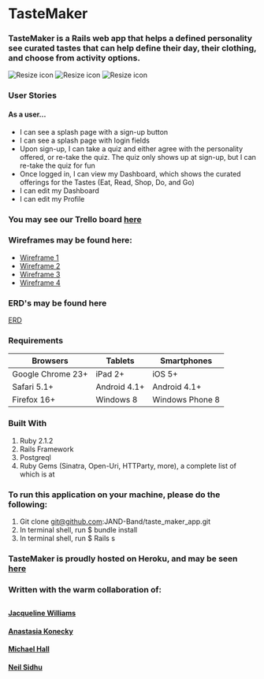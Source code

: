 # TasteMaker

### TasteMaker is a Rails web app that helps a defined personality see curated tastes that can help define their day, their clothing, and choose from activity options.

![Resize icon][1]
![Resize icon][2]
![Resize icon][3]


[1]: http://i.imgur.com/JpA7r3k.png "Login/Sign-Up"
[2]: http://i.imgur.com/M7NINZe.png "Sign-Up"
[3]: http://i.imgur.com/O2lPPJo.png "Quiz 1"

### User Stories
#### As a user...
* I can see a splash page with a sign-up button
* I can see a splash page with login fields
* Upon sign-up, I can take a quiz and either agree with the personality offered, or re-take the quiz.  The quiz only shows up at sign-up, but I can re-take the quiz for fun
* Once logged in, I can view my Dashboard, which shows the curated offerings for the Tastes (Eat, Read, Shop, Do, and Go)
* I can edit my Dashboard
* I can edit my Profile

### You may see our Trello board [here](https://trello.com/b/ezGx8HJS/taste-maker)

### Wireframes may be found here:

* [Wireframe 1](http://i.imgur.com/d6aQEEw.png)
* [Wireframe 2](http://i.imgur.com/aG6xa0S.png)
* [Wireframe 3](http://i.imgur.com/LfIFFO5.png)
* [Wireframe 4](http://i.imgur.com/ErYtRGP.png)

### ERD's may be found here

[ERD](https://www.dropbox.com/s/woz8ewct9lwzlu7/taste_maker_erd.pdf?dl=0)



### Requirements

Browsers     | Tablets       | Smartphones
------------ | ------------- | ------------
Google Chrome 23+ | iPad 2+  | iOS 5+
Safari 5.1+ | Android 4.1+  | Android 4.1+
Firefox 16+ | Windows 8  | Windows Phone 8

### Built With

1.  Ruby 2.1.2
2.  Rails Framework
3.  Postgreql
4.  Ruby Gems (Sinatra, Open-Uri, HTTParty, more),
    a complete list of which is at [](https://github.com/JAND-Band/taste_maker_app/blob/master/Gemfile)

### To run this application on your machine, please do the following:

1.  Git clone git@github.com:JAND-Band/taste_maker_app.git
2.  In terminal shell, run $ bundle install
3.  In terminal shell, run $ Rails s

### TasteMaker is proudly hosted on Heroku, and may be seen [here](http://rocky-shelf-7696.herokuapp.com/login)



### Written with the warm collaboration of:
##
#### [Jacqueline Williams](http://www.linkedin.com/in/jacquelinelswilliams/)
#### [Anastasia Konecky](https://www.linkedin.com/profile/view?id=83239514&authType=NAME_SEARCH&authToken=EOkc&locale=en_US&trk=tyah2&trkInfo=tarId%3A1412698151159%2Ctas%3Aanastasia%20konecky%2Cidx%3A1-1-1)
#### [Michael Hall](https://www.linkedin.com/profile/view?id=35559535&authType=NAME_SEARCH&authToken=GnE2&locale=en_US&srchid=517126971412698180543&srchindex=1&srchtotal=3893&trk=vsrp_people_res_name&trkInfo=VSRPsearchId%3A517126971412698180543%2CVSRPtargetId%3A35559535%2CVSRPcmpt%3Aprimary)
#### [Neil Sidhu](https://www.linkedin.com/pub/neil-sidhu/15/39a/3b5)
